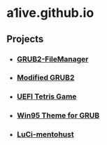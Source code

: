 # a1ive.github.io

## Projects

- ### [GRUB2-FileManager](https://a1ive.github.io/grub2-filemanager/)

- ### [Modified GRUB2](https://github.com/a1ive/grub)

- ### [UEFI Tetris Game](https://github.com/a1ive/uefi-tetris)

- ### [Win95 Theme for GRUB](https://github.com/a1ive/grub-theme-win95)

- ### [LuCi-mentohust](https://github.com/a1ive/luci-mentohust)

